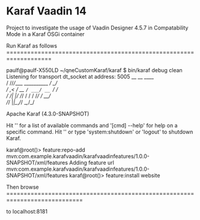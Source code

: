 # Karaf Vaadin 14
Project to investigate the usage of Vaadin Designer 4.5.7 in Compatability Mode in a Karaf OSGi container

Run Karaf as follows ===================================================================

paulf@paulf-X550LD ~/qneCustomKaraf/karaf $ bin/karaf debug clean
Listening for transport dt_socket at address: 5005
        __ __                  ____      
       / //_/____ __________ _/ __/      
      / ,<  / __ `/ ___/ __ `/ /_        
     / /| |/ /_/ / /  / /_/ / __/        
    /_/ |_|\__,_/_/   \__,_/_/         

  Apache Karaf (4.3.0-SNAPSHOT)

Hit '<tab>' for a list of available commands
and '[cmd] --help' for help on a specific command.
Hit '<ctrl-d>' or type 'system:shutdown' or 'logout' to shutdown Karaf.

karaf@root()> feature:repo-add mvn:com.example.karafvaadin/karafvaadinfeatures/1.0.0-SNAPSHOT/xml/features
Adding feature url mvn:com.example.karafvaadin/karafvaadinfeatures/1.0.0-SNAPSHOT/xml/features
karaf@root()> feature:install website

Then browse ============================================================================
 
to localhost:8181
